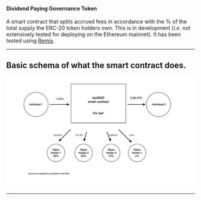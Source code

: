 #### Dividend Paying Governance Token

A smart contract that splits accrued fees in accordance with the % of the total supply the ERC-20 token holders own. This is in development (*i.e.* not extensively tested for deploying on the Ethereum mainnet). It has been tested using [Remix](https://remix.ethereum.org).

----
## Basic schema of what the smart contract does.

<p align="center">
   <img src="/doc/schema1.png">
</p>

----


